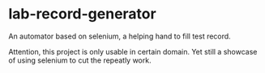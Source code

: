# lab-record-generator
An automator based on selenium, a helping hand to fill test record. 

Attention, this project is only usable in certain domain. Yet still a showcase of using selenium to cut the repeatly work.
